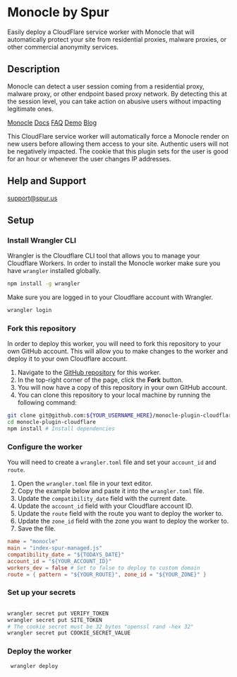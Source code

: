 # Monocle by Spur

Easily deploy a CloudFlare service worker with Monocle that will automatically protect your site from residential proxies, malware proxies, or other commercial anonymity services.

## Description

Monocle can detect a user session coming from a residential proxy, malware proxy, or other endpoint based proxy network. By detecting this at the session level, you can take action on abusive users without impacting legitimate ones.

[Monocle](https://spur.us/monocle)
[Docs](https://docs.spur.us/#/monocle)
[FAQ](https://spur.us/monocle/#faqs)
[Demo](https://spur.us/app/demos/monocle/form)
[Blog](https://spur.us/announcing-monocle-community-edition)

This CloudFlare service worker will automatically force a Monocle render on new users before allowing them access to your site. Authentic users will not be negatively impacted. The cookie that this plugin sets for the user is good for an hour or whenever the user changes IP addresses.

## Help and Support

support@spur.us

## Setup

### Install Wrangler CLI
Wrangler is the Cloudflare CLI tool that allows you to manage your Cloudflare Workers.
In order to install the Monocle worker make sure you have `wrangler` installed globally.

```sh
npm install -g wrangler
```

Make sure you are logged in to your Cloudflare account with Wrangler.

```sh
wrangler login
```

### Fork this repository

In order to deploy this worker, you will need to fork this repository to your own GitHub account.
This will allow you to make changes to the worker and deploy it to your own Cloudflare account.

1. Navigate to the [GitHub repository](https://github.com/spurintel/monocle-plugin-cloudflare) for this worker.
2. In the top-right corner of the page, click the **Fork** button.
3. You will now have a copy of this repository in your own GitHub account.
4. You can clone this repository to your local machine by running the following command:

```sh
git clone git@github.com:${YOUR_USERNAME_HERE}/monocle-plugin-cloudflare.git
cd monocle-plugin-cloudflare
npm install # Install dependencies
```

### Configure the worker

You will need to create a `wrangler.toml` file and set your `account_id` and `route`.

1. Open the `wrangler.toml` file in your text editor.
2. Copy the example below and paste it into the `wrangler.toml` file.
3. Update the `compatibility_date` field with the current date.
4. Update the `account_id` field with your Cloudflare account ID.
5. Update the `route` field with the route you want to deploy the worker to.
6. Update the `zone_id` field with the zone you want to deploy the worker to.
7. Save the file.

```toml
name = "monocle"
main = "index-spur-managed.js"
compatibility_date = "${TODAYS_DATE}"
account_id = "${YOUR_ACCOUNT_ID}"
workers_dev = false # Set to false to deploy to custom domain
route = { pattern = "${YOUR_ROUTE}", zone_id = "${YOUR_ZONE}" }
```

### Set up your secrets
```sh

wrangler secret put VERIFY_TOKEN
wrangler secret put SITE_TOKEN
# The cookie secret must be 32 bytes "openssl rand -hex 32"
wrangler secret put COOKIE_SECRET_VALUE
```

### Deploy the worker
```sh
 wrangler deploy
```
